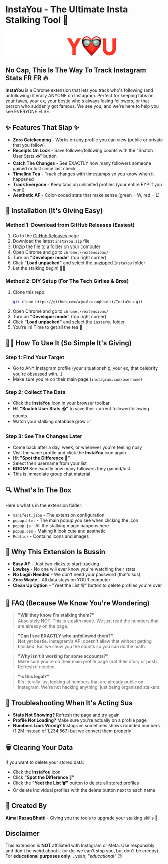 # InstaYou - The Ultimate Insta Stalking Tool 👀

<img src="InstaYou/Public/logo.png" height="80px" alt="InstaYou Logo"/>

## No Cap, This Is The Way To Track Instagram Stats FR FR 🔥

**InstaYou** is a Chrome extension that lets you track who's following (and unfollowing) literally ANYONE on Instagram. Perfect for keeping tabs on your faves, your ex, your bestie who's always losing followers, or that person who suddenly got famous. We see you, and we're here to help you see EVERYONE ELSE.

## ✨ Features That Slap ✨

- **Zero Gatekeeping** - Works on any profile you can view (public or private that you follow)
- **Receipts On Lock** - Save follower/following counts with the "Snatch User Stats 📥" button
- **Catch The Changes** - See EXACTLY how many followers someone gained or lost since last check
- **Timeline Tea** - Track changes with timestamps so you know when it happened
- **Track Everyone** - Keep tabs on unlimited profiles (your entire FYP if you want)
- **Aesthetic AF** - Color-coded stats that make sense (green = W, red = L)

## 📱 Installation (It's Giving Easy)

### Method 1: Download from GitHub Releases (Easiest)
1. Go to the [GitHub Releases](https://github.com/ajmalrazaqbhatti/InstaYou/releases) page
2. Download the latest `instaYou.zip` file
3. Unzip the file to a folder on your computer
4. Open Chrome and go to `chrome://extensions/`
5. Turn on **"Developer mode"** (top right corner)
6. Click **"Load unpacked"** and select the unzipped `InstaYou` folder
7. Let the stalking begin! 🕵️‍♀️

### Method 2: DIY Setup (For The Tech Girlies & Bros)
1. Clone this repo:  
   ```sh
   git clone https://github.com/ajmalrazaqbhatti/InstaYou.git
   ```
2. Open Chrome and go to `chrome://extensions/`
3. Turn on **"Developer mode"** (top right corner)
4. Click **"Load unpacked"** and select the `InstaYou` folder
5. You're in! Time to get all the tea 🍵

## 🕵️‍♀️ How To Use It (So Simple It's Giving)

### Step 1: Find Your Target
- Go to ANY Instagram profile (your situationship, your ex, that celebrity you're obsessed with...)
- Make sure you're on their main page (`instagram.com/username`)

### Step 2: Collect The Data
- Click the **InstaYou** icon in your browser toolbar
- Hit **"Snatch User Stats 📥"** to save their current follower/following counts
- Watch your stalking database grow 📈

### Step 3: See The Changes Later
- Come back after a day, week, or whenever you're feeling nosy
- Visit the same profile and click the **InstaYou** icon again
- Hit **"Spot the Difference 👀"**
- Select their username from your list
- **BOOM!** See exactly how many followers they gained/lost
- This is immediate group chat material

## 🔍 What's In The Box

Here's what's in the extension folder:
- `manifest.json` - The extension configuration
- `popup.html` - The main popup you see when clicking the icon
- `popup.js` - All the stalking magic happens here
- `popup.css` - Making it look cute and aesthetic
- `Public/` - Contains icons and images

## 💯 Why This Extension Is Bussin

- **Easy AF** - Just two clicks to start tracking
- **Lowkey** - No one will ever know you're watching their stats
- **No Login Needed** - We don't need your password (that's sus)
- **Zero Waste** - All data stays on YOUR computer
- **Clean Up Option** - "Yeet the List 🗑️" button to delete profiles you're over

## 🤔 FAQ (Because We Know You're Wondering)

> **"Will they know I'm stalking them?"**  
> Absolutely NOT. This is stealth mode. We just read the numbers that are already on the page.

> **"Can I see EXACTLY who unfollowed them?"**  
> Not yet bestie. Instagram's API doesn't allow that without getting blocked. But we show you the counts so you can do the math.

> **"Why isn't it working for some accounts?"**  
> Make sure you're on their main profile page (not their story or post). Refresh if needed.

> **"Is this legal?"**  
> It's literally just looking at numbers that are already public on Instagram. We're not hacking anything, just being organized stalkers.

## 🚫 Troubleshooting When It's Acting Sus

- **Stats Not Showing?** Refresh the page and try again
- **Profile Not Loading?** Make sure you're actually on a profile page
- **Numbers Look Wrong?** Instagram sometimes shows rounded numbers (1.2M instead of 1,234,567) but we convert them properly

## 🗑️ Clearing Your Data

If you want to delete your stored data:
- Click the **InstaYou** icon
- Click **"Spot the Difference 👀"**
- Click the **"Yeet the List 🗑️"** button to delete all stored profiles
- Or delete individual profiles with the delete button next to each name

## 👑 Created By

**Ajmal Razaq Bhatti** - Giving you the tools to upgrade your stalking skills 🚀

## Disclaimer
This extension is **NOT** affiliated with Instagram or Meta. Use responsibly and don't be weird about it (or do, we can't stop you, but don't be creepy). For **educational purposes only**... yeah, *"educational"* 😏

